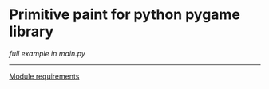 # Primitive paint for python pygame library

_full example in main.py_

---

[Module requirements](requirements.txt)
